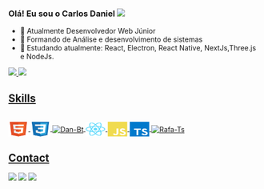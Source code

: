 ### Olá! Eu sou o Carlos Daniel <img src="https://raw.githubusercontent.com/iampavangandhi/iampavangandhi/master/gifs/Hi.gif" width="30px">

- 🔭 Atualmente Desenvolvedor Web Júnior
- 🌱 Formando de Análise e desenvolvimento de sistemas
- 💙 Estudando atualmente: React, Electron, React Native, NextJs,Three.js e NodeJs.



<div>
  <a href="https://github.com/CarlosDanielss">
  <img height="180em" src="https://github-readme-stats.vercel.app/api?username=CarlosDanielss&show_icons=true&theme=radical&include_all_commits=true&count_private=true"/>
  <img height="180em" src="https://github-readme-stats.vercel.app/api/top-langs/?username=CarlosDanielss&layout=compact&langs_count=16&theme=radical"/>
</div>

## Skills

<div style="display: inline_block"><br>
  <img align="center" alt="Dan-HTML" height="30" width="40" src="https://raw.githubusercontent.com/devicons/devicon/master/icons/html5/html5-original.svg">
  <img align="center" alt="Dan-CSS" height="30" width="40" src="https://raw.githubusercontent.com/devicons/devicon/master/icons/css3/css3-original.svg">
  <img align="center" alt="Dan-Bt" height="41" width="40" src="https://img.icons8.com/color/452/bootstrap.png">
  <img align="center" alt="Rafa-React" height="30" width="40" src="https://raw.githubusercontent.com/devicons/devicon/master/icons/react/react-original.svg">
  <img align="center" alt="Dan-Js" height="30" width="40" src="https://raw.githubusercontent.com/devicons/devicon/master/icons/javascript/javascript-plain.svg">
  <img align="center" alt="Rafa-Ts" height="30" width="40" src="https://raw.githubusercontent.com/devicons/devicon/master/icons/typescript/typescript-plain.svg">
  <img align="center" alt="Rafa-Ts" height="30" width="40" src="https://cdn-icons-png.flaticon.com/512/919/919825.png">
</div>

## Contact

<div>
  <a href="https://instagram.com/_carlosdaniells" target="_blank"><img src="https://img.shields.io/badge/-Instagram-%23E4405F?style=for-the-badge&logo=instagram&logoColor=white" target="_blank"></a>
  <a href = "mailto:danielcontatoaguilar@gmail.com"><img src="https://img.shields.io/badge/-Gmail-%23333?style=for-the-badge&logo=gmail&logoColor=white" target="_blank"></a>
  <a href="https://www.linkedin.com/in/carlos-daniel-santos" target="_blank"><img src="https://img.shields.io/badge/-LinkedIn-%230077B5?style=for-the-badge&logo=linkedin&logoColor=white" target="_blank"></a>
</div>
  

